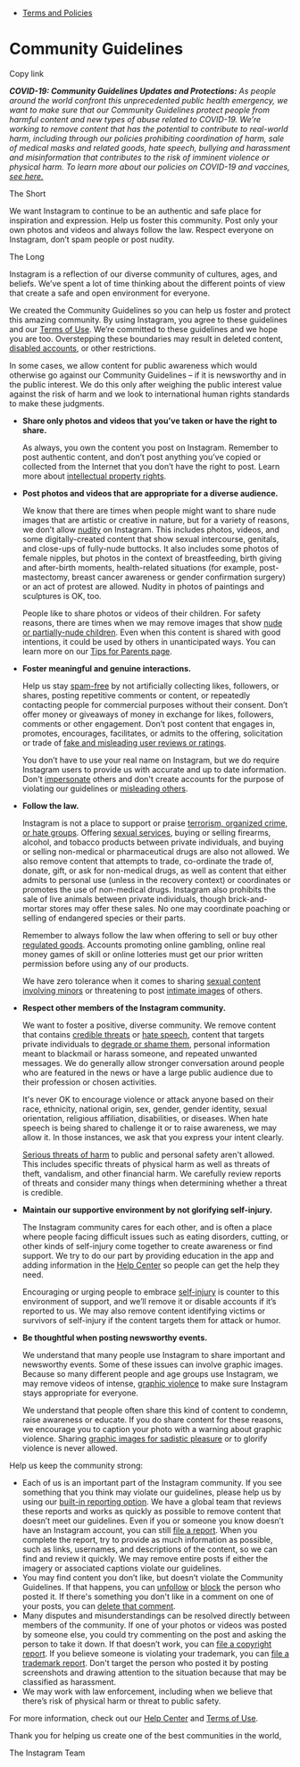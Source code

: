 * [Terms and Policies](https://help.instagram.com/1417489251945243/?helpref=breadcrumb)

Community Guidelines
====================

Copy link

_**COVID-19: Community Guidelines Updates and Protections:** As people around the world confront this unprecedented public health emergency, we want to make sure that our Community Guidelines protect people from harmful content and new types of abuse related to COVID-19. We’re working to remove content that has the potential to contribute to real-world harm, including through our policies prohibiting coordination of harm, sale of medical masks and related goods, hate speech, bullying and harassment and misinformation that contributes to the risk of imminent violence or physical harm. To learn more about our policies on COVID-19 and vaccines, [see here.](https://help.instagram.com/697825587576762?helpref=faq_content)_

The Short

We want Instagram to continue to be an authentic and safe place for inspiration and expression. Help us foster this community. Post only your own photos and videos and always follow the law. Respect everyone on Instagram, don’t spam people or post nudity.

The Long

Instagram is a reflection of our diverse community of cultures, ages, and beliefs. We’ve spent a lot of time thinking about the different points of view that create a safe and open environment for everyone.

We created the Community Guidelines so you can help us foster and protect this amazing community. By using Instagram, you agree to these guidelines and our [Terms of Use](https://www.instagram.com/legal/terms). We’re committed to these guidelines and we hope you are too. Overstepping these boundaries may result in deleted content, [disabled accounts](https://help.instagram.com/366993040048856?helpref=faq_content), or other restrictions.

In some cases, we allow content for public awareness which would otherwise go against our Community Guidelines – if it is newsworthy and in the public interest. We do this only after weighing the public interest value against the risk of harm and we look to international human rights standards to make these judgments.

* **Share only photos and videos that you’ve taken or have the right to share.**
    
    As always, you own the content you post on Instagram. Remember to post authentic content, and don’t post anything you’ve copied or collected from the Internet that you don’t have the right to post. Learn more about [intellectual property rights](https://help.instagram.com/126382350847838?helpref=faq_content).
    
* **Post photos and videos that are appropriate for a diverse audience.**
    
    We know that there are times when people might want to share nude images that are artistic or creative in nature, but for a variety of reasons, we don’t allow [nudity](https://l.instagram.com/?u=https%3A%2F%2Fwww.facebook.com%2Fcommunitystandards%2Fadult_nudity_sexual_activity&e=AT24FrR_ShBtf3sJKHXNs9b4-7xGnm1AnNcvEvFyRvnB_IYBCHHlFY6hZqkV0A8LwchpATbVqiVV-wT_2NLHk7v7nMR8CdxLLpL_7ahSBazBoTLKw0yJFJiyy-wTonEDEpPoKq2aIAQ7KFKpqtnJlw) on Instagram. This includes photos, videos, and some digitally-created content that show sexual intercourse, genitals, and close-ups of fully-nude buttocks. It also includes some photos of female nipples, but photos in the context of breastfeeding, birth giving and after-birth moments, health-related situations (for example, post-mastectomy, breast cancer awareness or gender confirmation surgery) or an act of protest are allowed. Nudity in photos of paintings and sculptures is OK, too.
    
    People like to share photos or videos of their children. For safety reasons, there are times when we may remove images that show [nude or partially-nude children](https://l.instagram.com/?u=https%3A%2F%2Fwww.facebook.com%2Fcommunitystandards%2Fchild_nudity_sexual_exploitation&e=AT24FrR_ShBtf3sJKHXNs9b4-7xGnm1AnNcvEvFyRvnB_IYBCHHlFY6hZqkV0A8LwchpATbVqiVV-wT_2NLHk7v7nMR8CdxLLpL_7ahSBazBoTLKw0yJFJiyy-wTonEDEpPoKq2aIAQ7KFKpqtnJlw). Even when this content is shared with good intentions, it could be used by others in unanticipated ways. You can learn more on our [Tips for Parents page](https://help.instagram.com/154475974694511/?helpref=faq_content).
    
* **Foster meaningful and genuine interactions.**
    
    Help us stay [spam-free](https://l.instagram.com/?u=https%3A%2F%2Fwww.facebook.com%2Fcommunitystandards%2Fspam&e=AT24FrR_ShBtf3sJKHXNs9b4-7xGnm1AnNcvEvFyRvnB_IYBCHHlFY6hZqkV0A8LwchpATbVqiVV-wT_2NLHk7v7nMR8CdxLLpL_7ahSBazBoTLKw0yJFJiyy-wTonEDEpPoKq2aIAQ7KFKpqtnJlw) by not artificially collecting likes, followers, or shares, posting repetitive comments or content, or repeatedly contacting people for commercial purposes without their consent. Don’t offer money or giveaways of money in exchange for likes, followers, comments or other engagement. Don’t post content that engages in, promotes, encourages, facilitates, or admits to the offering, solicitation or trade of [fake and misleading user reviews or ratings](https://l.instagram.com/?u=https%3A%2F%2Fwww.facebook.com%2Fcommunitystandards%2Ffraud_deception&e=AT24FrR_ShBtf3sJKHXNs9b4-7xGnm1AnNcvEvFyRvnB_IYBCHHlFY6hZqkV0A8LwchpATbVqiVV-wT_2NLHk7v7nMR8CdxLLpL_7ahSBazBoTLKw0yJFJiyy-wTonEDEpPoKq2aIAQ7KFKpqtnJlw).
    
    You don’t have to use your real name on Instagram, but we do require Instagram users to provide us with accurate and up to date information. Don't [impersonate](https://l.instagram.com/?u=https%3A%2F%2Fwww.facebook.com%2Fcommunitystandards%2Fmisrepresentation&e=AT24FrR_ShBtf3sJKHXNs9b4-7xGnm1AnNcvEvFyRvnB_IYBCHHlFY6hZqkV0A8LwchpATbVqiVV-wT_2NLHk7v7nMR8CdxLLpL_7ahSBazBoTLKw0yJFJiyy-wTonEDEpPoKq2aIAQ7KFKpqtnJlw) others and don't create accounts for the purpose of violating our guidelines or [misleading others](https://l.instagram.com/?u=https%3A%2F%2Ftransparency.fb.com%2Fpolicies%2Fcommunity-standards%2Finauthentic-behavior%2F&e=AT24FrR_ShBtf3sJKHXNs9b4-7xGnm1AnNcvEvFyRvnB_IYBCHHlFY6hZqkV0A8LwchpATbVqiVV-wT_2NLHk7v7nMR8CdxLLpL_7ahSBazBoTLKw0yJFJiyy-wTonEDEpPoKq2aIAQ7KFKpqtnJlw).
    
* **Follow the law.**
    
    Instagram is not a place to support or praise [terrorism, organized crime, or hate groups](https://l.instagram.com/?u=https%3A%2F%2Fwww.facebook.com%2Fcommunitystandards%2Fdangerous_individuals_organizations&e=AT24FrR_ShBtf3sJKHXNs9b4-7xGnm1AnNcvEvFyRvnB_IYBCHHlFY6hZqkV0A8LwchpATbVqiVV-wT_2NLHk7v7nMR8CdxLLpL_7ahSBazBoTLKw0yJFJiyy-wTonEDEpPoKq2aIAQ7KFKpqtnJlw). Offering [sexual services](https://l.instagram.com/?u=https%3A%2F%2Fwww.facebook.com%2Fcommunitystandards%2Fsexual_solicitation&e=AT24FrR_ShBtf3sJKHXNs9b4-7xGnm1AnNcvEvFyRvnB_IYBCHHlFY6hZqkV0A8LwchpATbVqiVV-wT_2NLHk7v7nMR8CdxLLpL_7ahSBazBoTLKw0yJFJiyy-wTonEDEpPoKq2aIAQ7KFKpqtnJlw), buying or selling firearms, alcohol, and tobacco products between private individuals, and buying or selling non-medical or pharmaceutical drugs are also not allowed. We also remove content that attempts to trade, co-ordinate the trade of, donate, gift, or ask for non-medical drugs, as well as content that either admits to personal use (unless in the recovery context) or coordinates or promotes the use of non-medical drugs. Instagram also prohibits the sale of live animals between private individuals, though brick-and-mortar stores may offer these sales. No one may coordinate poaching or selling of endangered species or their parts.
    
    Remember to always follow the law when offering to sell or buy other [regulated goods](https://l.instagram.com/?u=https%3A%2F%2Fwww.facebook.com%2Fcommunitystandards%2Fregulated_goods&e=AT24FrR_ShBtf3sJKHXNs9b4-7xGnm1AnNcvEvFyRvnB_IYBCHHlFY6hZqkV0A8LwchpATbVqiVV-wT_2NLHk7v7nMR8CdxLLpL_7ahSBazBoTLKw0yJFJiyy-wTonEDEpPoKq2aIAQ7KFKpqtnJlw). Accounts promoting online gambling, online real money games of skill or online lotteries must get our prior written permission before using any of our products.
    
    We have zero tolerance when it comes to sharing [sexual content involving minors](https://l.instagram.com/?u=https%3A%2F%2Fwww.facebook.com%2Fcommunitystandards%2Fchild_nudity_sexual_exploitation&e=AT24FrR_ShBtf3sJKHXNs9b4-7xGnm1AnNcvEvFyRvnB_IYBCHHlFY6hZqkV0A8LwchpATbVqiVV-wT_2NLHk7v7nMR8CdxLLpL_7ahSBazBoTLKw0yJFJiyy-wTonEDEpPoKq2aIAQ7KFKpqtnJlw) or threatening to post [intimate images](https://l.instagram.com/?u=https%3A%2F%2Fwww.facebook.com%2Fcommunitystandards%2Fsexual_exploitation_adults&e=AT24FrR_ShBtf3sJKHXNs9b4-7xGnm1AnNcvEvFyRvnB_IYBCHHlFY6hZqkV0A8LwchpATbVqiVV-wT_2NLHk7v7nMR8CdxLLpL_7ahSBazBoTLKw0yJFJiyy-wTonEDEpPoKq2aIAQ7KFKpqtnJlw) of others.
    
* **Respect other members of the Instagram community.**
    
    We want to foster a positive, diverse community. We remove content that contains [credible threats](https://l.instagram.com/?u=https%3A%2F%2Fwww.facebook.com%2Fcommunitystandards%2Fcredible_violence&e=AT24FrR_ShBtf3sJKHXNs9b4-7xGnm1AnNcvEvFyRvnB_IYBCHHlFY6hZqkV0A8LwchpATbVqiVV-wT_2NLHk7v7nMR8CdxLLpL_7ahSBazBoTLKw0yJFJiyy-wTonEDEpPoKq2aIAQ7KFKpqtnJlw) or [hate speech](https://l.instagram.com/?u=https%3A%2F%2Fwww.facebook.com%2Fcommunitystandards%2Fhate_speech&e=AT24FrR_ShBtf3sJKHXNs9b4-7xGnm1AnNcvEvFyRvnB_IYBCHHlFY6hZqkV0A8LwchpATbVqiVV-wT_2NLHk7v7nMR8CdxLLpL_7ahSBazBoTLKw0yJFJiyy-wTonEDEpPoKq2aIAQ7KFKpqtnJlw), content that targets private individuals to [degrade or shame them](https://l.instagram.com/?u=https%3A%2F%2Fwww.facebook.com%2Fcommunitystandards%2Fbullying&e=AT24FrR_ShBtf3sJKHXNs9b4-7xGnm1AnNcvEvFyRvnB_IYBCHHlFY6hZqkV0A8LwchpATbVqiVV-wT_2NLHk7v7nMR8CdxLLpL_7ahSBazBoTLKw0yJFJiyy-wTonEDEpPoKq2aIAQ7KFKpqtnJlw), personal information meant to blackmail or harass someone, and repeated unwanted messages. We do generally allow stronger conversation around people who are featured in the news or have a large public audience due to their profession or chosen activities.
    
    It's never OK to encourage violence or attack anyone based on their race, ethnicity, national origin, sex, gender, gender identity, sexual orientation, religious affiliation, disabilities, or diseases. When hate speech is being shared to challenge it or to raise awareness, we may allow it. In those instances, we ask that you express your intent clearly.
    
    [Serious threats of harm](https://l.instagram.com/?u=https%3A%2F%2Fwww.facebook.com%2Fcommunitystandards%2Fcredible_violence&e=AT24FrR_ShBtf3sJKHXNs9b4-7xGnm1AnNcvEvFyRvnB_IYBCHHlFY6hZqkV0A8LwchpATbVqiVV-wT_2NLHk7v7nMR8CdxLLpL_7ahSBazBoTLKw0yJFJiyy-wTonEDEpPoKq2aIAQ7KFKpqtnJlw) to public and personal safety aren't allowed. This includes specific threats of physical harm as well as threats of theft, vandalism, and other financial harm. We carefully review reports of threats and consider many things when determining whether a threat is credible.
    
* **Maintain our supportive environment by not glorifying self-injury.**
    
    The Instagram community cares for each other, and is often a place where people facing difficult issues such as eating disorders, cutting, or other kinds of self-injury come together to create awareness or find support. We try to do our part by providing education in the app and adding information in the [Help Center](https://help.instagram.com/) so people can get the help they need.
    
    Encouraging or urging people to embrace [self-injury](https://l.instagram.com/?u=https%3A%2F%2Fwww.facebook.com%2Fcommunitystandards%2Fsuicide_self_injury_violence&e=AT24FrR_ShBtf3sJKHXNs9b4-7xGnm1AnNcvEvFyRvnB_IYBCHHlFY6hZqkV0A8LwchpATbVqiVV-wT_2NLHk7v7nMR8CdxLLpL_7ahSBazBoTLKw0yJFJiyy-wTonEDEpPoKq2aIAQ7KFKpqtnJlw) is counter to this environment of support, and we’ll remove it or disable accounts if it’s reported to us. We may also remove content identifying victims or survivors of self-injury if the content targets them for attack or humor.
    
* **Be thoughtful when posting newsworthy events.**
    
    We understand that many people use Instagram to share important and newsworthy events. Some of these issues can involve graphic images. Because so many different people and age groups use Instagram, we may remove videos of intense, [graphic violence](https://l.instagram.com/?u=https%3A%2F%2Fwww.facebook.com%2Fcommunitystandards%2Fgraphic_violence&e=AT24FrR_ShBtf3sJKHXNs9b4-7xGnm1AnNcvEvFyRvnB_IYBCHHlFY6hZqkV0A8LwchpATbVqiVV-wT_2NLHk7v7nMR8CdxLLpL_7ahSBazBoTLKw0yJFJiyy-wTonEDEpPoKq2aIAQ7KFKpqtnJlw) to make sure Instagram stays appropriate for everyone.
    
    We understand that people often share this kind of content to condemn, raise awareness or educate. If you do share content for these reasons, we encourage you to caption your photo with a warning about graphic violence. Sharing [graphic images for sadistic pleasure](https://l.instagram.com/?u=https%3A%2F%2Fwww.facebook.com%2Fcommunitystandards%2Fcruel_insensitive&e=AT24FrR_ShBtf3sJKHXNs9b4-7xGnm1AnNcvEvFyRvnB_IYBCHHlFY6hZqkV0A8LwchpATbVqiVV-wT_2NLHk7v7nMR8CdxLLpL_7ahSBazBoTLKw0yJFJiyy-wTonEDEpPoKq2aIAQ7KFKpqtnJlw) or to glorify violence is never allowed.
    

Help us keep the community strong:

* Each of us is an important part of the Instagram community. If you see something that you think may violate our guidelines, please help us by using our [built-in reporting option](https://help.instagram.com/165828726894770?helpref=faq_content). We have a global team that reviews these reports and works as quickly as possible to remove content that doesn’t meet our guidelines. Even if you or someone you know doesn’t have an Instagram account, you can still [file a report](https://help.instagram.com/contact/383679321740945). When you complete the report, try to provide as much information as possible, such as links, usernames, and descriptions of the content, so we can find and review it quickly. We may remove entire posts if either the imagery or associated captions violate our guidelines.
* You may find content you don’t like, but doesn’t violate the Community Guidelines. If that happens, you can [unfollow](https://help.instagram.com/286340048138725?helpref=faq_content) or [block](https://help.instagram.com/426700567389543/?helpref=faq_content) the person who posted it. If there's something you don't like in a comment on one of your posts, you can [delete that comment](https://help.instagram.com/289098941190483?helpref=faq_content).
* Many disputes and misunderstandings can be resolved directly between members of the community. If one of your photos or videos was posted by someone else, you could try commenting on the post and asking the person to take it down. If that doesn’t work, you can [file a copyright report](https://help.instagram.com/126382350847838?helpref=faq_content). If you believe someone is violating your trademark, you can [file a trademark report](https://help.instagram.com/222826637847963?helpref=faq_content). Don't target the person who posted it by posting screenshots and drawing attention to the situation because that may be classified as harassment.
* We may work with law enforcement, including when we believe that there’s risk of physical harm or threat to public safety.

For more information, check out our [Help Center](https://help.instagram.com/) and [Terms of Use](https://l.instagram.com/?u=http%3A%2F%2Finstagram.com%2Flegal%2Fterms%2F%23&e=AT24FrR_ShBtf3sJKHXNs9b4-7xGnm1AnNcvEvFyRvnB_IYBCHHlFY6hZqkV0A8LwchpATbVqiVV-wT_2NLHk7v7nMR8CdxLLpL_7ahSBazBoTLKw0yJFJiyy-wTonEDEpPoKq2aIAQ7KFKpqtnJlw).

Thank you for helping us create one of the best communities in the world,

The Instagram Team